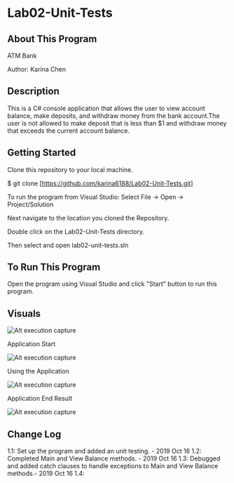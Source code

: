 # Lab02-Unit-Tests

## About This Program
ATM Bank

Author: Karina Chen

## Description
This is a C# console application that allows the user to view account balance, make deposits, and withdraw money from the bank account.The user is not allowed to make deposit that is less than $1 and withdraw money that exceeds the current account balance.

## Getting Started
Clone this repository to your local machine.

$ git clone [https://github.com/karina6188/Lab02-Unit-Tests.git]

To run the program from Visual Studio:
Select File -> Open -> Project/Solution

Next navigate to the location you cloned the Repository.

Double click on the Lab02-Unit-Tests directory.

Then select and open lab02-unit-tests.sln

## To Run This Program
Open the program using Visual Studio and click "Start" button to run this program.


## Visuals

![Alt execution capture](/)

Application Start

![Alt execution capture](/)


Using the Application

![Alt execution capture](/)

Application End Result

![Alt execution capture](/)

## Change Log

1.1: Set up the program and added an unit testing. - 2019 Oct 16
1.2: Completed Main and View Balance methods. - 2019 Oct 16
1.3: Debugged and added catch clauses to handle exceptions to Main and View Balance methods.- 2019 Oct 16
1.4: 
